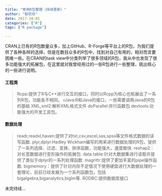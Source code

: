 ```yaml
---
title: "常用R包整理（持续更新）"
author: "郁农欣"
date: 2017-10-01
categories: ["R"]
tags: ["R package"]

---
```

CRAN上已有的R包数量众多，加上GitHub、R-Forge等平台上的R包，为我们提供了各种各样的选择，但是在数目众多的R包中，找到对自己有用的，相对而言要困难一些。在CRAN的task view中分类列举了很多领域的R包，我从中也发现了很多功能强大的拓展包，在这里就对我曾经用过的一些R包进行一些整理，挑出核心的一些进行说明。


#### 工程类
>Rcpp:提供了R与C++进行交互的接口，同时以Rcpp为核心也拓展出了一系列R包，功能各不相同。
>rJava:R和Java的接口，一些需要调用Java的R包的基础
>XML,xml2:解析XML格式文件
>doParallel:并行函数包
>devtools:功能强大的开发工具包。


#### 数据处理
>readr,readxl,haven:提供了对txt,csv,excel,sas,spss等文件格式数据的读写函数.
>plyr,dplyr:Hadley Wickham编写的用来进行数据处理的R包，提供了一系列选择、过滤、变换、排序函数，功能强大，速度极快.
>reshap2：对长宽数据进行变形操作的拓展包.
>data.table:针对大数据集进行读取并提供了类似于dplyr的一系列处理函数.
>magrittr:提供了更加丰富的pipe操作函数.
>bigmemory：提供了针对内存不足情况下使用硬盘进行大数据处理的一套理论，目前已经发展为一个系列函数包，包括bigalgebra,biganalytics,biglm等.
>RODBC:提供数据库接口

未完待续...
